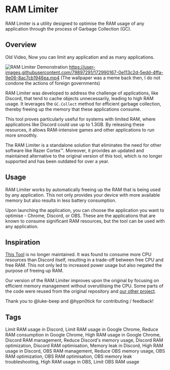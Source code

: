 # RAM Limiter

RAM Limiter is a utility designed to optimise the RAM usage of any application through the process of Garbage Collection (GC).

## Overview
Old Video, Now you can limit any application and as many applications.

![RAM Limiter Demonstration](https://user-images.githubusercontent.com/79897291/173233207-912f3cb1-bc42-45fa-9f81-36da025f58a4.gif)
https://user-images.githubusercontent.com/79897291/172990167-0e113c2d-5edd-4ffa-9e06-8ac7cb1946ea.mp4
(The wallpaper was a meme back then, I do not condone the actions of foreign governments)

RAM Limiter was developed to address the challenge of applications, like Discord, that tend to cache objects unnecessarily, leading to high RAM usage. It leverages the `GC.Collect` method for efficient garbage collection, thereby freeing up the memory that these applications consume.

This tool proves particularly useful for systems with limited RAM, where applications like Discord could use up to 1.3GB. By releasing these resources, it allows RAM-intensive games and other applications to run more smoothly.

The RAM Limiter is a standalone solution that eliminates the need for other software like Razer Cortex™. Moreover, it provides an updated and maintained alternative to the original version of this tool, which is no longer supported and has been outdated for over a year.

## Usage

RAM Limiter works by automatically freeing up the RAM that is being used by any application. This not only provides your device with more available memory but also results in less battery consumption.

Upon launching the application, you can choose the application you want to optimise - Chrome, Discord, or OBS. These are the applications that are known to consume significant RAM resources, but the tool can be used with any application.

## Inspiration
[This Tool](https://github.com/farajyeet/discord-ram-limiter) is no longer maintained. It was found to consume more CPU resources than Discord itself, resulting in a trade-off between free CPU and free RAM. This not only led to increased power usage but also negated the purpose of freeing up RAM.


Our version of the RAM Limiter improves upon the original by focusing on efficient memory management without overutilising the CPU. Some parts of the code were reused from the original repository and [our other project](https://github.com/0vm/Pinger).

Thank you to @luke-beep and @hypn0tick for contributing / feedback!

## Tags

Limit RAM usage in Discord, 
Limit RAM usage in Google Chrome, 
Reduce RAM consumption in Google Chrome, 
High RAM usage in Google Chrome, 
Discord RAM management, 
Reduce Discord's memory usage, 
Discord RAM optimization, 
Discord RAM optimisation, 
Memory leak in Discord, 
High RAM usage in Discord, 
OBS RAM management, 
Reduce OBS memory usage, 
OBS RAM optimization, 
OBS RAM optimisation, 
OBS memory leak troubleshooting, 
High RAM usage in OBS, 
Limit OBS RAM usage

